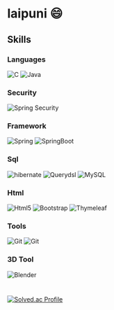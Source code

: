 # laipuni 😄

## Skills

### Languages
![C](https://img.shields.io/badge/C-A8B9CC.svg?&style=for-the-badge&logo=C&logoColor=white)
![Java](https://img.shields.io/badge/Java-007396.svg?&style=for-the-badge&logo=Java&logoColor=white)

### Security
![Spring Security](https://img.shields.io/badge/Spring%20Security-6DB33F.svg?&style=for-the-badge&logo=Spring%20Security&logoColor=white)

### Framework
![Spring](https://img.shields.io/badge/Spring-6DB33F.svg?&style=for-the-badge&logo=Spring&logoColor=white)
![SpringBoot](https://img.shields.io/badge/SpringBoot-6DB33F.svg?&style=for-the-badge&logo=SpringBoot&logoColor=white)

### Sql
![hibernate](https://img.shields.io/badge/hibernate-59666C.svg?&style=for-the-badge&logo=hibernate&logoColor=white)
![Querydsl](https://img.shields.io/badge/Querydsl-4479A1.svg?&style=for-the-badge&logo=Querydsl&logoColor=white)
![MySQL](https://img.shields.io/badge/MySQL-4479A1.svg?&style=for-the-badge&logo=MySQL&logoColor=white)

### Html
![Html5](https://img.shields.io/badge/Html5-E34F26.svg?&style=for-the-badge&logo=Html5&logoColor=white)
![Bootstrap](https://img.shields.io/badge/Bootstrap-7952B3.svg?&style=for-the-badge&logo=Bootstrap&logoColor=white)
![Thymeleaf](https://img.shields.io/badge/Thymeleaf-005F0F.svg?&style=for-the-badge&logo=Thymeleaf&logoColor=white)

### Tools
![Git](https://img.shields.io/badge/Git-F05032.svg?&style=for-the-badge&logo=Git&logoColor=white)
![Git](https://img.shields.io/badge/Intellij%20IDEA-000000.svg?&style=for-the-badge&logo=Intellij%20IDEA&logoColor=white)


### 3D Tool
![Blender](https://img.shields.io/badge/Blender-E87D0D.svg?&style=for-the-badge&logo=Blender&logoColor=white)

#
[![Solved.ac Profile](http://mazassumnida.wtf/api/v2/generate_badge?boj=rhkgkrwkrk)](https://solved.ac/rhkgkrwkrk/)

<!--
**laipuni/laipuni** is a ✨ _special_ ✨ repository because its `README.md` (this file) appears on your GitHub profile.

Here are some ideas to get you started:

- 🔭 I’m currently working on ...
- 🌱 I’m currently learning ...
- 👯 I’m looking to collaborate on ...
- 🤔 I’m looking for help with ...
- 💬 Ask me about ...
- 📫 How to reach me: ...
- 😄 Pronouns: ...
- ⚡ Fun fact: ...
-->
